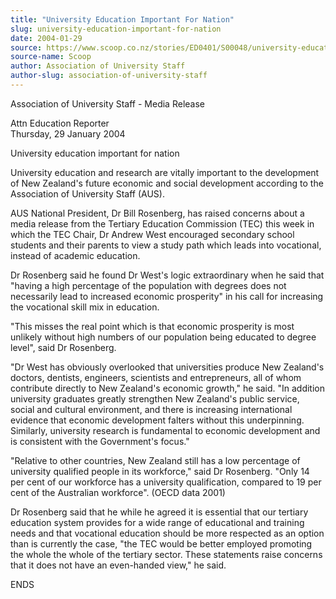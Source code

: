 ```yaml
---
title: "University Education Important For Nation"
slug: university-education-important-for-nation
date: 2004-01-29
source: https://www.scoop.co.nz/stories/ED0401/S00048/university-education-important-for-nation.htm
source-name: Scoop
author: Association of University Staff
author-slug: association-of-university-staff
---
```


<p>Association of University Staff - Media Release</p>

<p>Attn
Education Reporter <br>Thursday, 29 January
2004</p>

<p>University education important for
nation</p>

<p>University education and research are vitally
important to the development of New Zealand's future
economic and social development according to the Association
of University Staff (AUS).</p>

<p>AUS National President, Dr Bill
Rosenberg, has raised concerns about a media release from
the Tertiary Education Commission (TEC) this week in which
the TEC Chair, Dr Andrew West encouraged secondary school
students and their parents to view a study path which leads
into vocational, instead of academic education.<p>

<p>Dr
Rosenberg said he found Dr West's logic extraordinary when
he said that "having a high percentage of the population
with degrees does not necessarily lead to increased economic
prosperity" in his call for increasing the vocational skill
mix in education.<p>

<p>"This misses the real point which is
that economic prosperity is most unlikely without high
numbers of our population being educated to degree level",
said Dr Rosenberg.</p>

<p>"Dr West has obviously overlooked that
universities produce New Zealand's doctors, dentists,
engineers, scientists and entrepreneurs, all of whom
contribute directly to New Zealand's economic growth," he
said. "In addition university graduates greatly strengthen
New Zealand's public service, social and cultural
environment, and there is increasing international evidence
that economic development falters without this underpinning.
Similarly, university research is fundamental to economic
development and is consistent with the Government's
focus."<p>
<p>"Relative to other countries, New Zealand still
has a low percentage of university qualified people in its
workforce," said Dr Rosenberg. "Only 14 per cent of our
workforce has a university qualification, compared to 19 per
cent of the Australian workforce". (OECD data 2001)<p>

<p>Dr
Rosenberg said that he while he agreed it is essential that
our tertiary education system provides for a wide range of
educational and training needs and that vocational education
should be more respected as an option than is currently the
case, "the TEC would be better employed promoting the whole
the whole of the tertiary sector. These statements raise
concerns that it does not have an even-handed view," he
said.</p>

<p>ENDS<br><p>